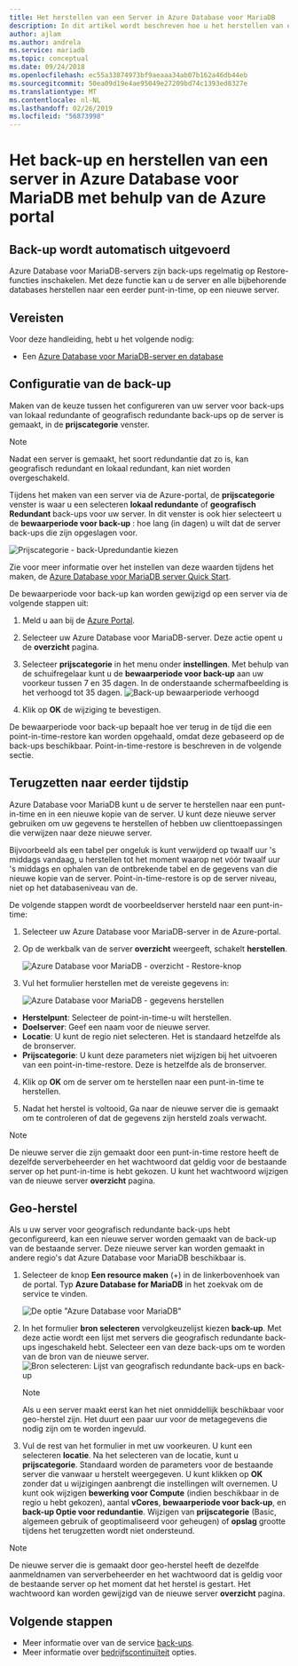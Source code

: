 ```yaml
---
title: Het herstellen van een Server in Azure Database voor MariaDB
description: In dit artikel wordt beschreven hoe u het herstellen van een server in Azure Database voor MariaDB met behulp van de Azure portal.
author: ajlam
ms.author: andrela
ms.service: mariadb
ms.topic: conceptual
ms.date: 09/24/2018
ms.openlocfilehash: ec55a33874973bf9aeaaa34ab07b162a46db44eb
ms.sourcegitcommit: 50ea09d19e4ae95049e27209bd74c1393ed8327e
ms.translationtype: MT
ms.contentlocale: nl-NL
ms.lasthandoff: 02/26/2019
ms.locfileid: "56873998"
---
```

# <a name="how-to-backup-and-restore-a-server-in-azure-database-for-mariadb-using-the-azure-portal"></a>Het back-up en herstellen van een server in Azure Database voor MariaDB met behulp van de Azure portal

## <a name="backup-happens-automatically"></a>Back-up wordt automatisch uitgevoerd
Azure Database voor MariaDB-servers zijn back-ups regelmatig op Restore-functies inschakelen. Met deze functie kan u de server en alle bijbehorende databases herstellen naar een eerder punt-in-time, op een nieuwe server.

## <a name="prerequisites"></a>Vereisten
Voor deze handleiding, hebt u het volgende nodig:
- Een [Azure Database voor MariaDB-server en database](quickstart-create-mariadb-server-database-using-azure-portal.md)

## <a name="set-backup-configuration"></a>Configuratie van de back-up

Maken van de keuze tussen het configureren van uw server voor back-ups van lokaal redundante of geografisch redundante back-ups op de server is gemaakt, in de **prijscategorie** venster.

> [!NOTE]
> Nadat een server is gemaakt, het soort redundantie dat zo is, kan geografisch redundant en lokaal redundant, kan niet worden overgeschakeld.
>

Tijdens het maken van een server via de Azure-portal, de **prijscategorie** venster is waar u een selecteren **lokaal redundante** of **geografisch Redundant** back-ups voor uw server. In dit venster is ook hier selecteert u de **bewaarperiode voor back-up** : hoe lang (in dagen) u wilt dat de server back-ups die zijn opgeslagen voor.

   ![Prijscategorie - back-Upredundantie kiezen](./media/howto-restore-server-portal/pricing-tier.png)

Zie voor meer informatie over het instellen van deze waarden tijdens het maken, de [Azure Database voor MariaDB server Quick Start](quickstart-create-mariadb-server-database-using-azure-portal.md).

De bewaarperiode voor back-up kan worden gewijzigd op een server via de volgende stappen uit:
1. Meld u aan bij de [Azure Portal](https://portal.azure.com/).

2. Selecteer uw Azure Database voor MariaDB-server. Deze actie opent u de **overzicht** pagina.

3. Selecteer **prijscategorie** in het menu onder **instellingen**. Met behulp van de schuifregelaar kunt u de **bewaarperiode voor back-up** aan uw voorkeur tussen 7 en 35 dagen.
In de onderstaande schermafbeelding is het verhoogd tot 35 dagen.
![Back-up bewaarperiode verhoogd](./media/howto-restore-server-portal/3-increase-backup-days.png)

4. Klik op **OK** de wijziging te bevestigen.

De bewaarperiode voor back-up bepaalt hoe ver terug in de tijd die een point-in-time-restore kan worden opgehaald, omdat deze gebaseerd op de back-ups beschikbaar. Point-in-time-restore is beschreven in de volgende sectie. 

## <a name="point-in-time-restore"></a>Terugzetten naar eerder tijdstip
Azure Database voor MariaDB kunt u de server te herstellen naar een punt-in-time en in een nieuwe kopie van de server. U kunt deze nieuwe server gebruiken om uw gegevens te herstellen of hebben uw clienttoepassingen die verwijzen naar deze nieuwe server.

Bijvoorbeeld als een tabel per ongeluk is kunt verwijderd op twaalf uur 's middags vandaag, u herstellen tot het moment waarop net vóór twaalf uur 's middags en ophalen van de ontbrekende tabel en de gegevens van die nieuwe kopie van de server. Point-in-time-restore is op de server niveau, niet op het databaseniveau van de.

De volgende stappen wordt de voorbeeldserver hersteld naar een punt-in-time:
1. Selecteer uw Azure Database voor MariaDB-server in de Azure-portal. 

2. Op de werkbalk van de server **overzicht** weergeeft, schakelt **herstellen**.

   ![Azure Database voor MariaDB - overzicht - Restore-knop](./media/howto-restore-server-portal/2-server.png)

3. Vul het formulier herstellen met de vereiste gegevens in:

   ![Azure Database voor MariaDB - gegevens herstellen](./media/howto-restore-server-portal/3-restore.png)
  - **Herstelpunt**: Selecteer de point-in-time-u wilt herstellen.
  - **Doelserver**: Geef een naam voor de nieuwe server.
  - **Locatie**: U kunt de regio niet selecteren. Het is standaard hetzelfde als de bronserver.
  - **Prijscategorie**: U kunt deze parameters niet wijzigen bij het uitvoeren van een point-in-time-restore. Deze is hetzelfde als de bronserver. 

4. Klik op **OK** om de server om te herstellen naar een punt-in-time te herstellen. 

5. Nadat het herstel is voltooid, Ga naar de nieuwe server die is gemaakt om te controleren of dat de gegevens zijn hersteld zoals verwacht.

>[!Note]
>De nieuwe server die zijn gemaakt door een punt-in-time restore heeft de dezelfde serverbeheerder en het wachtwoord dat geldig voor de bestaande server op het punt-in-time is hebt gekozen. U kunt het wachtwoord wijzigen van de nieuwe server **overzicht** pagina.

## <a name="geo-restore"></a>Geo-herstel
Als u uw server voor geografisch redundante back-ups hebt geconfigureerd, kan een nieuwe server worden gemaakt van de back-up van de bestaande server. Deze nieuwe server kan worden gemaakt in andere regio's dat Azure Database voor MariaDB beschikbaar is.  

1. Selecteer de knop **Een resource maken** (+) in de linkerbovenhoek van de portal. Typ **Azure Database for MariaDB** in het zoekvak om de service te vinden.

   ![De optie "Azure Database voor MariaDB"](./media/howto-restore-server-portal/2_navigate-to-mariadb.png)

2. In het formulier **bron selecteren** vervolgkeuzelijst kiezen **back-up**. Met deze actie wordt een lijst met servers die geografisch redundante back-ups ingeschakeld hebt. Selecteer een van deze back-ups om te worden van de bron van de nieuwe server.
   ![Bron selecteren: Lijst van geografisch redundante back-ups en back-up](./media/howto-restore-server-portal/2-georestore.png)

   > [!NOTE]
   > Als u een server maakt eerst kan het niet onmiddellijk beschikbaar voor geo-herstel zijn. Het duurt een paar uur voor de metagegevens die nodig zijn om te worden ingevuld.
   >

3. Vul de rest van het formulier in met uw voorkeuren. U kunt een selecteren **locatie**. Na het selecteren van de locatie, kunt u **prijscategorie**. Standaard worden de parameters voor de bestaande server die vanwaar u herstelt weergegeven. U kunt klikken op **OK** zonder dat u wijzigingen aanbrengt die instellingen wilt overnemen. U kunt ook wijzigen **bewerking voor Compute** (indien beschikbaar in de regio u hebt gekozen), aantal **vCores**, **bewaarperiode voor back-up**, en **back-up Optie voor redundantie**. Wijzigen van **prijscategorie** (Basic, algemeen gebruik of geoptimaliseerd voor geheugen) of **opslag** grootte tijdens het terugzetten wordt niet ondersteund.

>[!Note]
>De nieuwe server die is gemaakt door geo-herstel heeft de dezelfde aanmeldnamen van serverbeheerder en het wachtwoord dat is geldig voor de bestaande server op het moment dat het herstel is gestart. Het wachtwoord kan worden gewijzigd van de nieuwe server **overzicht** pagina.

## <a name="next-steps"></a>Volgende stappen
- Meer informatie over van de service [back-ups](concepts-backup.md).
- Meer informatie over [bedrijfscontinuïteit](concepts-business-continuity.md) opties.
